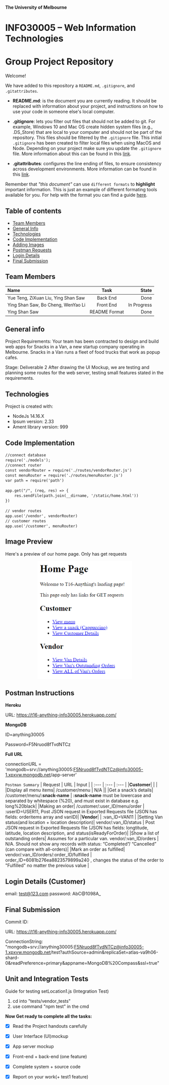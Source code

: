 **The University of Melbourne**
# INFO30005 – Web Information Technologies

# Group Project Repository

Welcome!

We have added to this repository a `README.md`, `.gitignore`, and `.gitattributes`.

* **README.md**: is the document you are currently reading. It should be replaced with information about your project, and instructions on how to use your code in someone else's local computer.

* **.gitignore**: lets you filter out files that should not be added to git. For example, Windows 10 and Mac OS create hidden system files (e.g., .DS_Store) that are local to your computer and should not be part of the repository. This files should be filtered by the `.gitignore` file. This initial `.gitignore` has  been created to filter local files when using MacOS and Node. Depending on your project make sure you update the `.gitignore` file.  More information about this can be found in this [link](https://www.atlassian.com/git/tutorials/saving-changes/gitignore).

* **.gitattributes**: configures the line ending of files, to ensure consistency across development environments. More information can be found in this [link](https://git-scm.com/docs/gitattributes).

Remember that _"this document"_ can use `different formats` to **highlight** important information. This is just an example of different formating tools available for you. For help with the format you can find a guide [here](https://docs.github.com/en/github/writing-on-github).

## Table of contents
* [Team Members](#team-members)
* [General Info](#general-info)
* [Technologies](#technologies)
* [Code Implementation](#code-implementation)
* [Adding Images](#image-preview)
* [Postman Requests](#postman-instructions)
* [Login Details](#login-details)
* [Final Submission](#final-submission)

## Team Members

| Name | Task | State |
| :---         |     :---:      |          ---: |
| Yue Teng, ZiXuan Liu, Ying Shan Saw | Back End     |  Done |
| Ying Shan Saw, Bo Cheng, WenYao Li   | Front End  |  In Progress |
| Ying Shan Saw | README Format      |  Done |

## General info
Project Requirements: 
Your team has been contracted to design and build web apps for Snacks in a Van, a new startup company operating 
in Melbourne. Snacks in a Van runs a fleet of food trucks that work as popup cafes.

Stage: Deliverable 2
After drawing the UI Mockup, we are testing and planning some routes for the web server, testing small features stated in the requirements.

## Technologies
Project is created with:
* NodeJs 14.16.X
* Ipsum version: 2.33
* Ament library version: 999

## Code Implementation

```JS
//connect database
require('./models');
//connect router
const vendorRouter = require('./routes/vendorRouter.js')
const menuRouter = require('./routes/menuRouter.js')
var path = require('path')

app.get("/", (req, res) => {
    res.sendFile(path.join(__dirname, '/static/home.html')) 
})

// vendor routes
app.use('/vendor', vendorRouter)
// customer routes
app.use('/customer', menuRouter)

```

## Image Preview
<p> Here's a preview of our home page. Only has get requests</p>
<p align="center">
  <img src="static/github-images/deliv2-landingpage.png"  width="300" >
</p>

## Postman Instructions
**Heroku**

URL: https://t16-anything-info30005.herokuapp.com/

**MongoDB**

ID=anything30005

Password=F5Nruod8fTvdNTCz

**Full URL**

connectionURL = 'mongodb+srv://anything30005:F5Nruod8fTvdNTCz@info30005-1.xpxvw.mongodb.net/app-server'

`Postman Summary`
| Request | URL | Input |
| :---         |     :---      |          :--- |
|**Customer**| | |
|Display all menu items| /customer/menu | N/A || 
|Get a snack’s details| /customer/menu/**:snack-name** | **:snack-name** must be lowercase and separated by whitespace (%20), and must exist in database e.g. long%20black|
|Making an order| /customer/:user_ID/menu/order | :userID=USER11, Post JSON request in Exported Requests file (JSON has fields: orderitems array and vanID)| 
|**Vendor**| | :van_ID=VAN11 |
|Setting Van status(and location + location description)| vendor/:van_ID/status | Post JSON request in Exported Requests file (JSON has fields: longtitude, latitude, location description, and status(isReadyForOrder)| 
|Show a list of outstanding orders| Assumes for a particular van.   vendor/:van_ID/orders | N/A. Should not show any records with status: “Completed”/ “Cancelled” (can compare with all-orders)|
|Mark an order as fulfilled| vendor/:van_ID/orders/:order_ID/fulfilled | order_ID=6081b276ea8823579899a240 , changes the status of the order to "Fulfilled" no matter the previous value | 

## Login Details (Customer)
email: test@123.com
password: AbC@1098A_

## Final Submission
Commit ID: 

URL: https://t16-anything-info30005.herokuapp.com/

ConnectionString: "mongodb+srv://anything30005:F5Nruod8fTvdNTCz@info30005-1.xpxvw.mongodb.net/test?authSource=admin&replicaSet=atlas-va9h06-shard-0&readPreference=primary&appname=MongoDB%20Compass&ssl=true"


## Unit and Integration Tests
Guide for testing setLocation1.js (Integration Test)
1. cd into "tests/vendor_tests"
2. use command "npm test" in the cmd

**Now Get ready to complete all the tasks:**

- [x] Read the Project handouts carefully
- [x] User Interface (UI)mockup
- [x] App server mockup
- [x] Front-end + back-end (one feature)
- [x] Complete system + source code
- [x] Report on your work(+ test1 feature)

